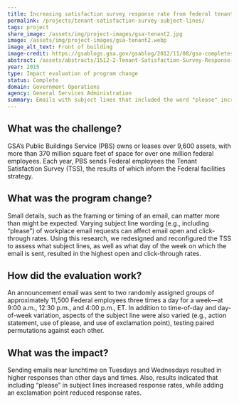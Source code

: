 ```yaml
---
title: Increasing satisfaction survey response rate from federal tenants - subject lines and day of week
permalink: /projects/tenant-satisfaction-survey-subject-lines/
tags: project
share_image: /assets/img/project-images/gsa-tenant2.jpg
image: /assets/img/project-images/gsa-tenant2.webp
image_alt_text: Front of building
image-credit: https://gsablogs.gsa.gov/gsablog/2012/11/08/gsa-completes-restoration-of-hipolito-federal-building/
abstract: /assets/abstracts/1512-2-Tenant-Satisfaction-Survey-Response-Subject-Lines-and-Day-of-Week.pdf
year: 2015
type: Impact evaluation of program change
status: Complete
domain: Government Operations
agency: General Services Administration
summary: Emails with subject lines that included the word "please" increased federal employees responses to a workplace survey
---
```

## What was the challenge?
GSA’s Public Buildings Service (PBS) owns or leases over 9,600 assets, with more than 370 million square feet of space for over one million federal employees. Each year, PBS sends Federal employees the Tenant Satisfaction Survey (TSS), the results of which inform the Federal facilities strategy.

## What was the program change?
Small details, such as the framing or timing of an email, can matter more than might be expected. Varying subject line wording (e.g., including “please”) of workplace email requests can affect email open and click-through rates. Using this research, we redesigned and reconfigured the TSS to assess what subject lines, as well as what day of the week on which the email is sent, resulted in the highest open and click-through rates.

## How did the evaluation work?
An announcement email was sent to two randomly assigned groups of approximately 11,500 Federal employees three times a day for a week—at 9:00 a.m., 12:30 p.m., and 4:00 p.m., ET. In addition to time-of-day and day-of-week variation, aspects of the subject line were also varied (e.g., action statement, use of please, and use of exclamation point), testing paired permutations against each other.

## What was the impact?
Sending emails near lunchtime on Tuesdays and Wednesdays resulted in higher responses than other days and times. Also, results indicated that including “please” in subject lines increased response rates, while adding an exclamation point reduced response rates.
